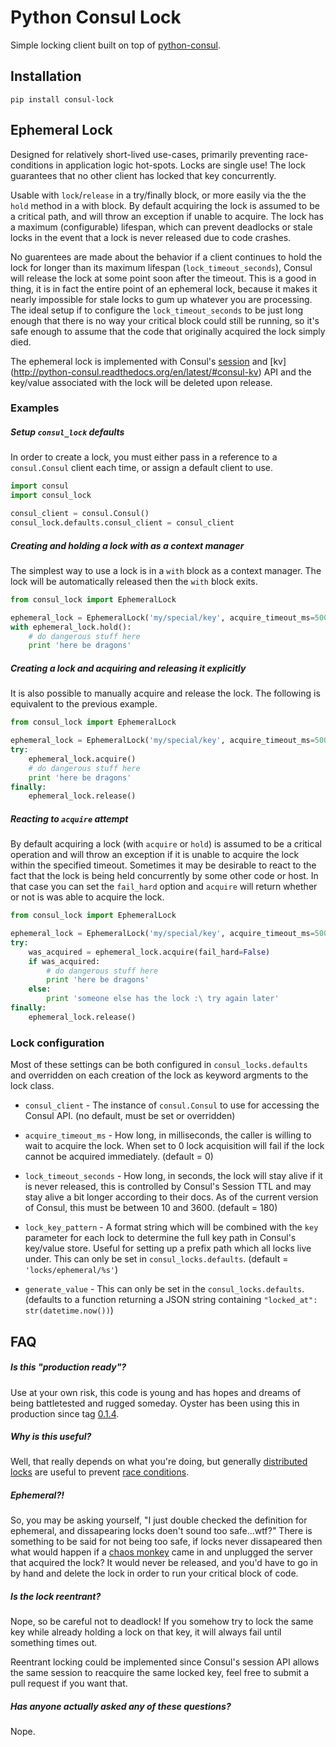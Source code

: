 # Python Consul Lock

Simple locking client built on top of [python-consul](https://github.com/cablehead/python-consul).

Installation
------------
```
pip install consul-lock
```

Ephemeral Lock
--------------

Designed for relatively short-lived use-cases, primarily preventing race-conditions in
application logic hot-spots. Locks are single use! The lock guarantees that no other client has
locked that key concurrently.

Usable with `lock`/`release` in a try/finally block, or more easily via the the `hold` method in a with block.
By default acquiring the lock is assumed to be a critical path, and will throw an exception if unable to acquire.
The lock has a maximum (configurable) lifespan, which can prevent deadlocks or stale locks in the event that a
lock is never released due to code crashes. 

No guarentees are made about the behavior if a client continues to hold
the lock for longer than its maximum lifespan (`lock_timeout_seconds`), Consul will release the lock at some point soon after the timeout. This is a good in thing, it is in fact the entire point of an ephemeral lock, because it makes it nearly impossible for stale locks to gum up whatever you are processing. The ideal setup if to configure the `lock_timeout_seconds` to be just long enough that there is no way your critical block could still be running, so it's safe enough to assume that the code that originally acquired the lock simply died.

The ephemeral lock is implemented with Consul's [session](http://python-consul.readthedocs.org/en/latest/#consul-session) and [kv] (http://python-consul.readthedocs.org/en/latest/#consul-kv) API and the key/value associated with the lock will be deleted upon release.

### Examples

##### Setup `consul_lock` defaults
In order to create a lock, you must either pass in a reference to a `consul.Consul` client each time, or assign a default client to use.

```python
import consul
import consul_lock

consul_client = consul.Consul()
consul_lock.defaults.consul_client = consul_client
```

##### Creating and holding a lock with as a context manager
The simplest way to use a lock is in a `with` block as a context manager. The lock will be automatically released then the `with` block exits.

```python
from consul_lock import EphemeralLock

ephemeral_lock = EphemeralLock('my/special/key', acquire_timeout_ms=500)
with ephemeral_lock.hold():
    # do dangerous stuff here
    print 'here be dragons'
```

##### Creating a lock and acquiring and releasing it explicitly
It is also possible to manually acquire and release the lock. The following is equivalent to the previous example.

```python
from consul_lock import EphemeralLock

ephemeral_lock = EphemeralLock('my/special/key', acquire_timeout_ms=500)
try:
    ephemeral_lock.acquire()
    # do dangerous stuff here
    print 'here be dragons'
finally:
    ephemeral_lock.release()
```

##### Reacting to `acquire` attempt
By default acquiring a lock (with `acquire` or `hold`) is assumed to be a critical operation and will throw an exception if it is unable to acquire the lock within the specified timeout. Sometimes it may be desirable to react to the fact that the lock is being held concurrently by some other code or host. In that case you can set the `fail_hard` option and `acquire` will return whether or not is was able to acquire the lock.

```python
from consul_lock import EphemeralLock

ephemeral_lock = EphemeralLock('my/special/key', acquire_timeout_ms=500)
try:
    was_acquired = ephemeral_lock.acquire(fail_hard=False)
    if was_acquired:
        # do dangerous stuff here
        print 'here be dragons'
    else:
        print 'someone else has the lock :\ try again later'
finally:
    ephemeral_lock.release()
```

### Lock configuration

Most of these settings can be both configured in `consul_locks.defaults` and overridden on each creation of the lock as keyword argments to the lock class. 

 - `consul_client` - The instance of `consul.Consul` to use for accessing the Consul API. (no default, must be set or overridden)

 - `acquire_timeout_ms` - How long, in milliseconds, the caller is willing to wait to acquire the lock. When set to 0 lock acquisition will fail if the lock cannot be acquired immediately. (default = 0)

 - `lock_timeout_seconds` - How long, in seconds, the lock will stay alive if it is never released, this is controlled by Consul's Session TTL and may stay alive a bit longer according to their docs. As of the current version of Consul, this must be between 10 and 3600. (default = 180)

 - `lock_key_pattern` - A format string which will be combined with the `key` parameter for each lock to determine the full key path in Consul's key/value store. Useful for setting up a prefix path which all locks live under. This can only be set in `consul_locks.defaults`. (default = `'locks/ephemeral/%s'`)

 - `generate_value` - This can only be set in the `consul_locks.defaults`. (defaults to a function returning a JSON string containing `"locked_at": str(datetime.now())`)


FAQ
---

##### Is this "production ready"?
Use at your own risk, this code is young and has hopes and dreams of being battletested and rugged someday. Oyster has been using this in production since tag [0.1.4](https://github.com/oysterbooks/python-consul-lock/tree/0.1.4).

##### Why is this useful?
Well, that really depends on what you're doing, but generally [distributed locks](https://en.wikipedia.org/wiki/Distributed_lock_manager) are useful to prevent [race conditions](https://en.wikipedia.org/wiki/Race_condition).

##### Ephemeral?!
So, you may be asking yourself, "I just double checked the definition for ephemeral, and dissapearing locks doen't sound too safe...wtf?" There is something to be said for not being too safe, if locks never dissapeared then what would happen if a [chaos monkey](http://techblog.netflix.com/2011/07/netflix-simian-army.html) came in and unplugged the server that acquired the lock? It would never be released, and you'd have to go in by hand and delete the lock in order to run your critical block of code.

##### Is the lock reentrant?
Nope, so be careful not to deadlock! If you somehow try to lock the same key while already holding a lock on that key, it will always fail until something times out.

Reentrant locking could be implemented since Consul's session API allows the same session to reacquire the same locked key, feel free to submit a pull request if you want that.

##### Has anyone actually asked any of these questions?
Nope.
